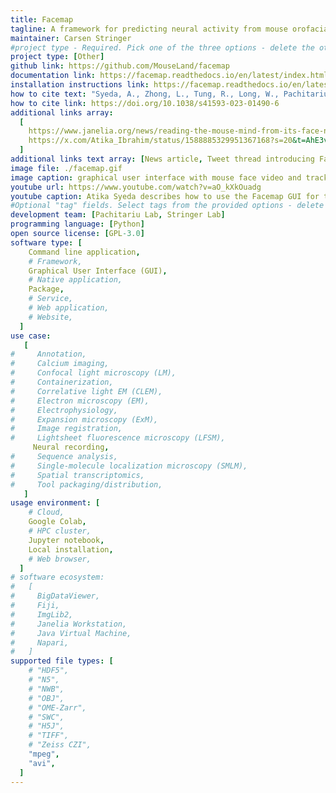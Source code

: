 ```yaml
---
title: Facemap
tagline: A framework for predicting neural activity from mouse orofacial movements. It includes a pose estimation model for tracking distinct keypoints on the mouse face, a neural network model for predicting neural activity using the pose estimates, and also can be used compute the singular value decomposition (SVD) of behavioral videos.
maintainer: Carsen Stringer
#project type - Required. Pick one of the three options - delete the other two.
project type: [Other]
github link: https://github.com/MouseLand/facemap
documentation link: https://facemap.readthedocs.io/en/latest/index.html
installation instructions link: https://facemap.readthedocs.io/en/latest/installation.html
how to cite text: "Syeda, A., Zhong, L., Tung, R., Long, W., Pachitariu, M.*, & Stringer, C.* (2024). Facemap: a framework for modeling neural activity based on orofacial tracking. Nature Neuroscience, 27(1), 187-195."
how to cite link: https://doi.org/10.1038/s41593-023-01490-6
additional links array:
  [
    https://www.janelia.org/news/reading-the-mouse-mind-from-its-face-new-tool-decodes-neural-activity-using-facial-movements,
    https://x.com/Atika_Ibrahim/status/1588885329951367168?s=20&t=AhE3vBTnCvW36QiTyhu0qQ,
  ]
additional links text array: [News article, Tweet thread introducing Facemap]
image file: ./facemap.gif
image caption: graphical user interface with mouse face video and tracked keypoints
youtube url: https://www.youtube.com/watch?v=aO_kXkOuadg
youtube caption: Atika Syeda describes how to use the Facemap GUI for tracking keypoints on the mouse face and predicting neural activity.
#Optional "tag" fields. Select tags from the provided options - delete the options that are not applicable. If you feel another option is required to describe your project, add it and then note this in your pull request.
development team: [Pachitariu Lab, Stringer Lab]
programming language: [Python]
open source license: [GPL-3.0]
software type: [
    Command line application,
    # Framework,
    Graphical User Interface (GUI),
    # Native application,
    Package,
    # Service,
    # Web application,
    # Website,
  ]
use case:
   [
#     Annotation,
#     Calcium imaging,
#     Confocal light microscopy (LM),
#     Containerization,
#     Correlative light EM (CLEM),
#     Electron microscopy (EM),
#     Electrophysiology,
#     Expansion microscopy (ExM),
#     Image registration,
#     Lightsheet fluorescence microscopy (LFSM),
     Neural recording,
#     Sequence analysis,
#     Single-molecule localization microscopy (SMLM),
#     Spatial transcriptomics,
#     Tool packaging/distribution,
   ]
usage environment: [
    # Cloud,
    Google Colab,
    # HPC cluster,
    Jupyter notebook,
    Local installation,
    # Web browser,
  ]
# software ecosystem:
#   [
#     BigDataViewer,
#     Fiji,
#     ImgLib2,
#     Janelia Workstation,
#     Java Virtual Machine,
#     Napari,
#   ]
supported file types: [
    # "HDF5",
    # "N5",
    # "NWB",
    # "OBJ",
    # "OME-Zarr",
    # "SWC",
    # "H5J",
    # "TIFF",
    # "Zeiss CZI",
    "mpeg",
    "avi",
  ]
---
```

